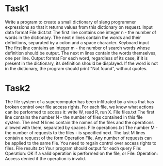 # Task1 
Write a program to create a small dictionary of slang programmer expressions so that it returns values from this dictionary on request.
Input data format
File dict.txt
The first line contains one integer n - the number of words in the dictionary. The next n lines contain the words and their definitions, separated by a colon and a space character. Keyboard input
The first line contains an integer m - the number of search words whose definition should be output.
The next m lines contain the words themselves, one per line.
Output format
For each word, regardless of its case, if it is present in the dictionary, its definition should be displayed. If the word is not in the dictionary, the program should print "Not found", without quotes.
# Task2 
   The file system of a supercomputer has been infiltrated by a virus that has broken control over file access rights. For each file, we know what actions can be performed to access it:
    write W,
    read R,
    run X.
File files.txt
The first line contains the number N - the number of files contained in this file system.
The next N lines contain the names of the files and the operations allowed with them, separated by spaces.
File operations.txt
The number M - the number of requests to the files - is specified next.
The last M lines contain a request of the form Operation File.
Any number of requests can be applied to the same file.
You need to regain control over access rights to files.
File results.txt
Your program should output for each query
File: Operation: OK if a valid operation is performed on the file, or File: Operation: Access denied if the operation is invalid.
